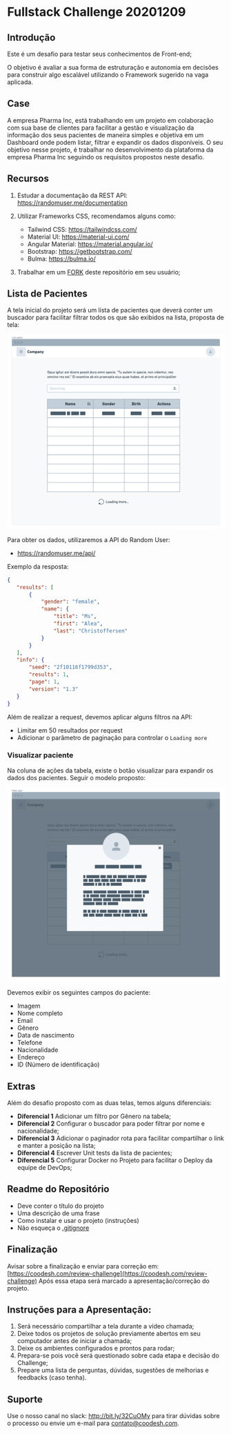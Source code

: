 # Fullstack Challenge 20201209

## Introdução

Este é um desafio para testar seus conhecimentos de Front-end;

O objetivo é avaliar a sua forma de estruturação e autonomia em decisões para construir algo escalável utilizando o Framework sugerido na vaga aplicada.

## Case

A empresa Pharma Inc, está trabalhando em um projeto em colaboração com sua base de clientes para facilitar a gestão e visualização da informação dos seus pacientes de maneira simples e objetiva em um Dashboard onde podem listar, filtrar e expandir os dados disponíveis.
O seu objetivo nesse projeto, é trabalhar no desenvolvimento da plataforma da empresa Pharma Inc seguindo os requisitos propostos neste desafio.

## Recursos

1. Estudar a documentação da REST API: https://randomuser.me/documentation
2. Utilizar Frameworks CSS, recomendamos alguns como:

      - Tailwind CSS: https://tailwindcss.com/
      - Material UI: https://material-ui.com/
      - Angular Material: https://material.angular.io/
      - Bootstrap: https://getbootstrap.com/
      - Bulma: https://bulma.io/

3. Trabalhar em um [FORK](https://lab.coodesh.com/help/gitlab-basics/fork-project.md) deste repositório em seu usuário;


## Lista de Pacientes

A tela inicial do projeto será um lista de pacientes que deverá conter um buscador para facilitar filtrar todos os que são exibidos na lista, proposta de tela:

![List users](assets/list.png)

Para obter os dados, utilizaremos a API do Random User:

- https://randomuser.me/api/

Exemplo da resposta:

```json
{
   "results": [
       {
           "gender": "female",
           "name": {
               "title": "Ms",
               "first": "Alea",
               "last": "Christoffersen"
           }
       }
   ],
   "info": {
       "seed": "2f10116f1799d353",
       "results": 1,
       "page": 1,
       "version": "1.3"
   }
}
```

Além de realizar a request, devemos aplicar alguns filtros na API:

- Limitar em 50 resultados por request
- Adicionar o parâmetro de paginação para controlar o `Loading more`

### Visualizar paciente

Na coluna de ações da tabela, existe o botão visualizar para expandir os dados dos pacientes. Seguir o modelo proposto:

![View user](assets/view.png)

Devemos exibir os seguintes campos do paciente:

- Imagem
- Nome completo
- Email
- Gênero
- Data de nascimento
- Telefone
- Nacionalidade
- Endereço
- ID (Número de identificação)

## Extras

Além do desafio proposto com as duas telas, temos alguns diferenciais:

- **Diferencial 1** Adicionar um filtro por Gênero na tabela;
- **Diferencial 2** Configurar o buscador para poder filtrar por nome e nacionalidade;
- **Diferencial 3** Adicionar o paginador rota para facilitar compartilhar o link e manter a posição na lista;
- **Diferencial 4** Escrever Unit tests da lista de pacientes;
- **Diferencial 5** Configurar Docker no Projeto para facilitar o Deploy da equipe de DevOps;

## Readme do Repositório

- Deve conter o título do projeto
- Uma descrição de uma frase
- Como instalar e usar o projeto (instruções)
- Não esqueça o [.gitignore](https://www.toptal.com/developers/gitignore)

## Finalização

Avisar sobre a finalização e enviar para correção em: [https://coodesh.com/review-challenge](https://coodesh.com/review-challenge)
Após essa etapa será marcado a apresentação/correção do projeto.

## Instruções para a Apresentação:

1. Será necessário compartilhar a tela durante a vídeo chamada;
2. Deixe todos os projetos de solução previamente abertos em seu computador antes de iniciar a chamada;
3. Deixe os ambientes configurados e prontos para rodar;
4. Prepara-se pois você será questionado sobre cada etapa e decisão do Challenge;
5. Prepare uma lista de perguntas, dúvidas, sugestões de melhorias e feedbacks (caso tenha).

## Suporte

Use o nosso canal no slack: http://bit.ly/32CuOMy para tirar dúvidas sobre o processo ou envie um e-mail para contato@coodesh.com.
